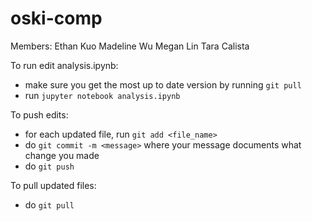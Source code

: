 # oski-comp

Members:
Ethan Kuo
Madeline Wu
Megan Lin
Tara Calista

To run edit analysis.ipynb:
- make sure you get the most up to date version by running `git pull`
- run `jupyter notebook analysis.ipynb`

To push edits:
- for each updated file, run `git add <file_name>`
- do `git commit -m <message>` where your message documents what change you made
- do `git push`

To pull updated files:
- do `git pull`
